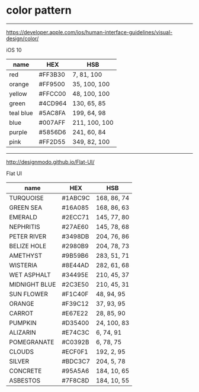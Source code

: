 # color pattern

---

https://developer.apple.com/ios/human-interface-guidelines/visual-design/color/

iOS 10

| name      | HEX     | HSB           |
| ---       | ---     | ---           |
| red       | #FF3B30 |   7,  81, 100 |
| orange    | #FF9500 |  35, 100, 100 |
| yellow    | #FFCC00 |  48, 100, 100 |
| green     | #4CD964 | 130,  65,  85 |
| teal blue | #5AC8FA | 199,  64,  98 |
| blue      | #007AFF | 211, 100, 100 |
| purple    | #5856D6 | 241,  60,  84 |
| pink      | #FF2D55 | 349,  82, 100 |

---

http://designmodo.github.io/Flat-UI/

Flat UI

| name          | HEX     | HSB          |
| ---           | ---     | ---          |
| TURQUOISE     | #1ABC9C | 168,  86, 74 |
| GREEN SEA     | #16A085 | 168,  86, 63 |
| EMERALD       | #2ECC71 | 145,  77, 80 |
| NEPHRITIS     | #27AE60 | 145,  78, 68 |
| PETER RIVER   | #3498DB | 204,  76, 86 |
| BELIZE HOLE   | #2980B9 | 204,  78, 73 |
| AMETHYST      | #9B59B6 | 283,  51, 71 |
| WISTERIA      | #8E44AD | 282,  61, 68 |
| WET ASPHALT   | #34495E | 210,  45, 37 |
| MIDNIGHT BLUE | #2C3E50 | 210,  45, 31 |
| SUN FLOWER    | #F1C40F |  48,  94, 95 |
| ORANGE        | #F39C12 |  37,  93, 95 |
| CARROT        | #E67E22 |  28,  85, 90 |
| PUMPKIN       | #D35400 |  24, 100, 83 |
| ALIZARIN      | #E74C3C |   6,  74, 91 |
| POMEGRANATE   | #C0392B |   6,  78, 75 |
| CLOUDS        | #ECF0F1 | 192,   2, 95 |
| SILVER        | #BDC3C7 | 204,   5, 78 |
| CONCRETE      | #95A5A6 | 184,  10, 65 |
| ASBESTOS      | #7F8C8D | 184,  10, 55 |
